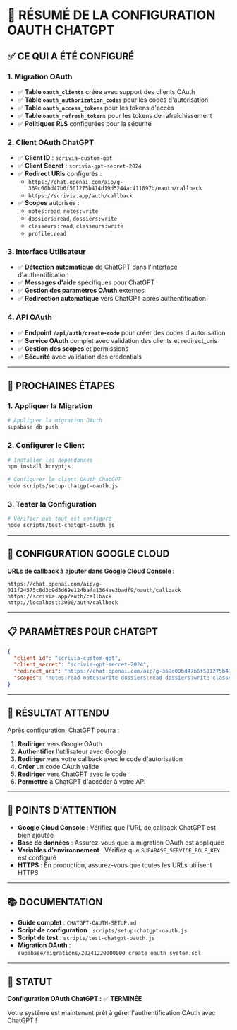 # 🎯 RÉSUMÉ DE LA CONFIGURATION OAUTH CHATGPT

## ✅ **CE QUI A ÉTÉ CONFIGURÉ**

### **1. Migration OAuth**
- ✅ **Table `oauth_clients`** créée avec support des clients OAuth
- ✅ **Table `oauth_authorization_codes`** pour les codes d'autorisation
- ✅ **Table `oauth_access_tokens`** pour les tokens d'accès
- ✅ **Table `oauth_refresh_tokens`** pour les tokens de rafraîchissement
- ✅ **Politiques RLS** configurées pour la sécurité

### **2. Client OAuth ChatGPT**
- ✅ **Client ID** : `scrivia-custom-gpt`
- ✅ **Client Secret** : `scrivia-gpt-secret-2024`
- ✅ **Redirect URIs** configurés :
  - `https://chat.openai.com/aip/g-369c00bd47b6f501275b414d19d5244ac411097b/oauth/callback`
  - `https://scrivia.app/auth/callback`
- ✅ **Scopes** autorisés :
  - `notes:read`, `notes:write`
  - `dossiers:read`, `dossiers:write`
  - `classeurs:read`, `classeurs:write`
  - `profile:read`

### **3. Interface Utilisateur**
- ✅ **Détection automatique** de ChatGPT dans l'interface d'authentification
- ✅ **Messages d'aide** spécifiques pour ChatGPT
- ✅ **Gestion des paramètres OAuth** externes
- ✅ **Redirection automatique** vers ChatGPT après authentification

### **4. API OAuth**
- ✅ **Endpoint `/api/auth/create-code`** pour créer des codes d'autorisation
- ✅ **Service OAuth** complet avec validation des clients et redirect_uris
- ✅ **Gestion des scopes** et permissions
- ✅ **Sécurité** avec validation des credentials

---

## 🚀 **PROCHAINES ÉTAPES**

### **1. Appliquer la Migration**
```bash
# Appliquer la migration OAuth
supabase db push
```

### **2. Configurer le Client**
```bash
# Installer les dépendances
npm install bcryptjs

# Configurer le client OAuth ChatGPT
node scripts/setup-chatgpt-oauth.js
```

### **3. Tester la Configuration**
```bash
# Vérifier que tout est configuré
node scripts/test-chatgpt-oauth.js
```

---

## 🔧 **CONFIGURATION GOOGLE CLOUD**

**URLs de callback à ajouter dans Google Cloud Console :**
```
https://chat.openai.com/aip/g-011f24575c8d3b9d5d69e124bafa1364ae3badf9/oauth/callback
https://scrivia.app/auth/callback
http://localhost:3000/auth/callback
```

---

## 📋 **PARAMÈTRES POUR CHATGPT**

```json
{
  "client_id": "scrivia-custom-gpt",
  "client_secret": "scrivia-gpt-secret-2024",
  "redirect_uri": "https://chat.openai.com/aip/g-369c00bd47b6f501275b414d19d5244ac411097b/oauth/callback",
  "scopes": "notes:read notes:write dossiers:read dossiers:write classeurs:read classeurs:write profile:read"
}
```

---

## 🎉 **RÉSULTAT ATTENDU**

Après configuration, ChatGPT pourra :
1. **Rediriger** vers Google OAuth
2. **Authentifier** l'utilisateur avec Google
3. **Rediriger** vers votre callback avec le code d'autorisation
4. **Créer** un code OAuth valide
5. **Rediriger** vers ChatGPT avec le code
6. **Permettre** à ChatGPT d'accéder à votre API

---

## 🚨 **POINTS D'ATTENTION**

- **Google Cloud Console** : Vérifiez que l'URL de callback ChatGPT est bien ajoutée
- **Base de données** : Assurez-vous que la migration OAuth est appliquée
- **Variables d'environnement** : Vérifiez que `SUPABASE_SERVICE_ROLE_KEY` est configuré
- **HTTPS** : En production, assurez-vous que toutes les URLs utilisent HTTPS

---

## 📚 **DOCUMENTATION**

- **Guide complet** : `CHATGPT-OAUTH-SETUP.md`
- **Script de configuration** : `scripts/setup-chatgpt-oauth.js`
- **Script de test** : `scripts/test-chatgpt-oauth.js`
- **Migration OAuth** : `supabase/migrations/20241220000000_create_oauth_system.sql`

---

## 🎯 **STATUT**

**Configuration OAuth ChatGPT :** ✅ **TERMINÉE**

Votre système est maintenant prêt à gérer l'authentification OAuth avec ChatGPT !
